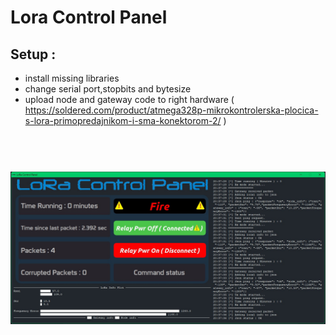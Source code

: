 # Lora Control Panel
## Setup :
- install missing libraries
- change serial port,stopbits and bytesize
- upload node and gateway code to right hardware ( https://soldered.com/product/atmega328p-mikrokontrolerska-plocica-s-lora-primopredajnikom-i-sma-konektorom-2/ )
<h1 align="center">
  <br>
  <img src="https://github.com/iBlz/lora-control-panel/blob/main/Screenshot.jpg"></a>
</h1>
